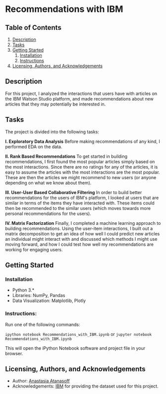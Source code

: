 
# Recommendations with IBM

## Table of Contents

1. [Description](#description)
2. [Tasks](#tasks)
3. [Getting Started](#getting_started)
	1. [Installation](#installation)
	2. [Instructions](#instructions)
4. [Licensing, Authors, and Acknowledgements](#licensing)


## Description<a name="descripton"></a>
For this project, I analyzed the interactions that users have with articles on the IBM Watson Studio platform, and made recommendations about new articles that they may potentially be interested in.


## Tasks<a name="tasks"></a>
The project is divided into the following tasks:

**I. Exploratory Data Analysis**
Before making recommendations of any kind, I performed EDA on the data.

**II. Rank Based Recommendations**
To get started in building recommendations, I first found the most popular articles simply based on the most interactions. Since there are no ratings for any of the articles, it is easy to assume the articles with the most interactions are the most popular. These are then the articles we might recommend to new users (or anyone depending on what we know about them).

**III. User-User Based Collaborative Filtering**
In order to build better recommendations for the users of IBM's platform, I looked at users that are similar in terms of the items they have interacted with. These items could then be recommended to the similar users (which moves towards more personal recommendations for the users). 

**IV. Matrix Factorization**
Finally, I completed a machine learning approach to building recommendations. Using the user-item interactions, I built out a matrix decomposition to get an idea of how well I could predict new articles an individual might interact with and discussed which methods I might use moving forward, and how I could test how well my recommendations are working for engaging users.


## Getting Started<a name="getting_started"></a>

### Installation<a name="installation"></a>

* Python 3.*
* Libraries: NumPy, Pandas
* Data Visualization: Matplotlib, Plotly


### Instructions:<a name="instructions"></a>

Run one of the following commands:

`ipython notebook Recommendations_with_IBM.ipynb` or `jupyter notebook Recommendations_with_IBM.ipynb`

This will open the iPython Notebook software and project file in your browser.


## Licensing, Authors, and Acknowledgements<a name="licensing"></a>

* Author: [Anastasia Atanasoff](https://github.com/atanasoffa)
* Acknowledgements: [IBM](https://www.ibm.com/cloud/watson-studio) for providing the dataset used for this project.
